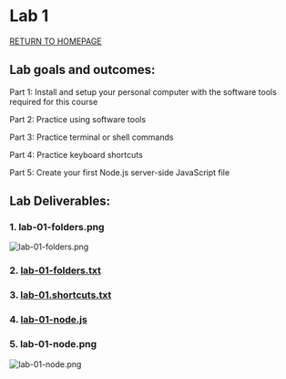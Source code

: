 # Lab 1

[RETURN TO HOMEPAGE](https://connor-pfeiffer.github.io/)

## Lab goals and outcomes:

Part 1: Install and setup your personal computer with the software tools required for this course

Part 2: Practice using software tools

Part 3: Practice terminal or shell commands

Part 4: Practice keyboard shortcuts

Part 5: Create your first Node.js server-side JavaScript file



## Lab Deliverables:

### 1. lab-01-folders.png
![lab-01-folders.png]()

### 2. [lab-01-folders.txt]()

### 3. [lab-01.shortcuts.txt]()

### 4. [lab-01-node.js]()

### 5. lab-01-node.png
![lab-01-node.png]()
